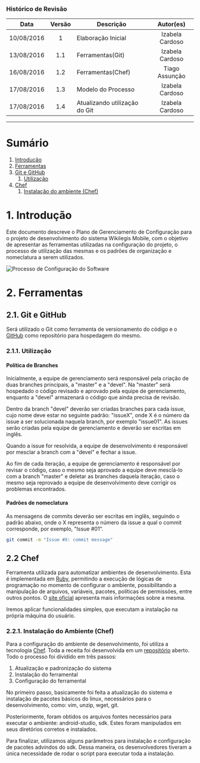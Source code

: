 ### Histórico de Revisão

| Data | Versão | Descrição | Autor(es) |
| :---: | :---: | --- | :---: |
| 10/08/2016 | 1 | Elaboração Inicial | Izabela Cardoso |
| 13/08/2016 | 1.1 | Ferramentas(Git)  | Izabela Cardoso |
| 16/08/2016 | 1.2 | Ferramentas(Chef) | Tiago Assunção |
| 17/08/2016 | 1.3 | Modelo do Processo | Izabela Cardoso |
| 17/08/2016 | 1.4 | Atualizando utilização do Git | Izabela Cardoso |

***

# Sumário
1.  [Introdução](#2-ferramentas)
2.  [Ferramentas](#2-ferramentas)
 1. [Git e GitHub](#21-git-e-github)
     1. [Utilização](#211-utiliza%C3%A7%C3%A3o)
 2. [Chef](#22-chef)
     1. [Instalação do ambiente (Chef)](#221-instala%C3%A7%C3%A3o-do-ambiente-chef)

# 1. Introdução

Este documento descreve o Plano de Gerenciamento de Configuração para o projeto de desenvolvimento do sistema Wikilegis Mobile, 
com o objetivo de apresentar as ferramentas utilizadas na configuração do projeto, o processo de utilização das 
mesmas e os padrões de organização e nomeclatura a serem utilizados.

![Processo de Configuração do Software](https://raw.githubusercontent.com/wiki/fga-gpp-mds/2016.2-Time01-WikiLegis/imagens/processo_gcs.png)

# 2. Ferramentas

## 2.1. Git e GitHub

Será utilizado o Git como ferramenta de versionamento do código e o [GitHub](http://github.com/) como repositório para hospedagem do mesmo.
### 2.1.1. Utilização

#### Política de Branches

Inicialmente, a equipe de gerenciamento será responsável pela criação de duas branches principais, a "master" e a "devel". Na "master" será hospedado o código revisado e aprovado pela equipe de gerenciamento, enquanto a "devel" armazenará o código que ainda precisa de revisão.

Dentro da branch "devel" deverão ser criadas branches para cada issue, cujo nome deve estar no seguinte padrão: "issueX", onde X é o número da issue a ser solucionada naquela branch, por exemplo "issue01". As issues serão criadas pela equipe de gerenciamento e deverão ser escritas em inglês.

Quando a issue for resolvida, a equipe de desenvolvimento é responsável por mesclar a branch com a "devel" e fechar a issue. 

Ao fim de cada iteração, a equipe de gerenciamento é responsável por revisar o código, caso o mesmo seja aprovado a equipe deve mesclá-lo com a branch "master" e deletar as branches daquela iteração, caso o mesmo seja reprovado a equipe de desenvolvimento deve corrigir os problemas encontrados. 

#### Padrões de nomeclatura

As mensagens de commits deverão ser escritas em inglês, seguindo o padrão abaixo, onde o X representa o número da issue a qual o commit corresponde, por exemplo, "Issue #01". 

```sh
git commit -m "Issue #X: commit message"
```

## 2.2 Chef

Ferramenta utilizada para automatizar ambientes de desenvolvimento. Esta é implementada em [Ruby](https://www.ruby-lang.org/pt/), permitindo a execução de lógicas de programação no momento de configurar o ambiente, possibilitando a manipulação de arquivos, variáveis, pacotes, políticas de permissões, entre outros pontos. O [site oficial](https://www.chef.io/chef/)  apresenta mais informações sobre a mesma. 

Iremos aplicar funcionalidades simples, que executam a instalação na própria máquina do usuário.

### 2.2.1. Instalação do Ambiente (Chef)
Para a configuração do ambiente de desenvolvimento, foi utiliza a tecnologia [Chef](#22-chef). Toda a receita foi desenvolvida em um [repositório](https://github.com/TiagoAssuncao/chef-android) aberto. Todo o processo foi dividido em três passos: 

1. Atualização e padronização do sistema
2. Instalação do ferramental
3. Configuração do ferramental

No primeiro passo, basicamente foi feita a atualização do sistema e instalação de pacotes básicos do linux, necessários para o desenvolvimento, como: vim, unzip, wget, git.

Posteriormente, foram obtidos os arquivos fontes necessários para executar o ambiente: android-studio, sdk. Estes foram manipulados em seus diretórios corretos e instalados.

Para finalizar, utilizamos alguns parâmetros para instalação e configuração de pacotes advindos do sdk. Dessa maneira, os desenvolvedores tiveram a única necessidade de rodar o script para executar toda a instalação. 